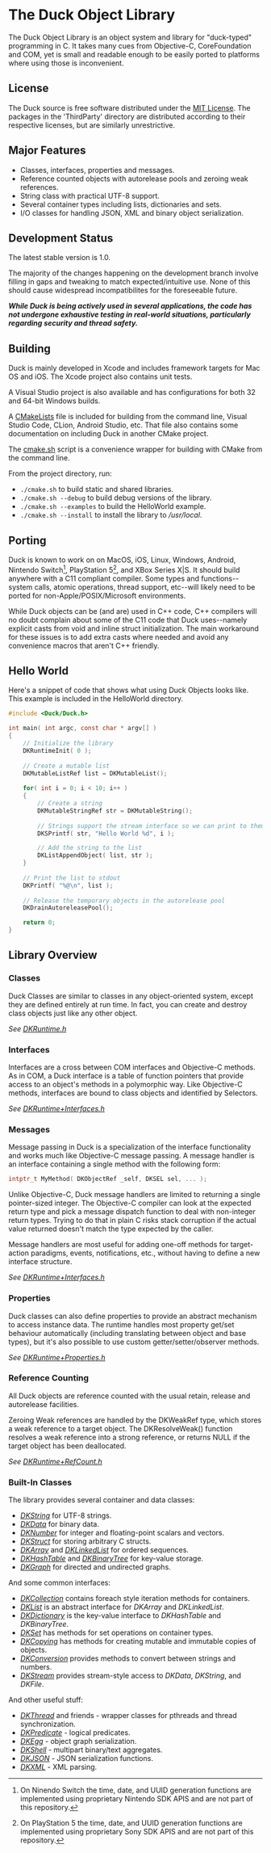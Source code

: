 # The Duck Object Library

The Duck Object Library is an object system and library for "duck-typed"
programming in C. It takes many cues from Objective-C, CoreFoundation and COM,
yet is small and readable enough to be easily ported to platforms where using
those is inconvenient.


## License

The Duck source is free software distributed under the [MIT License](LICENSE).
The packages in the 'ThirdParty' directory are distributed according to their
respective licenses, but are similarly unrestrictive.


## Major Features

* Classes, interfaces, properties and messages.
* Reference counted objects with autorelease pools and zeroing weak references.
* String class with practical UTF-8 support.
* Several container types including lists, dictionaries and sets.
* I/O classes for handling JSON, XML and binary object serialization.


## Development Status

The latest stable version is 1.0.

The majority of the changes happening on the development branch involve filling
in gaps and tweaking to match expected/intuitive use. None of this should cause
widespread incompatibilites for the foreseeable future.

***While Duck is being actively used in several applications, the code has not
undergone exhaustive testing in real-world situations, particularly regarding
security and thread safety.***


## Building

Duck is mainly developed in Xcode and includes framework targets for Mac OS and
iOS. The Xcode project also contains unit tests.

A Visual Studio project is also available and has configurations for both 32 and
64-bit Windows builds.

A [CMakeLists](CMakeLists.txt) file is included for building from the command line,
Visual Studio Code, CLion, Android Studio, etc. That file also contains some
documentation on including Duck in another CMake project.

The [cmake.sh](cmake.sh) script is a convenience wrapper for building with CMake
from the command line.

From the project directory, run:
* `./cmake.sh` to build static and shared libraries.
* `./cmake.sh --debug` to build debug versions of the library.
* `./cmake.sh --examples` to build the HelloWorld example.
* `./cmake.sh --install` to install the library to */usr/local*.


## Porting

Duck is known to work on on MacOS, iOS, Linux, Windows, Android, Nintendo Switch[^1],
PlayStation 5[^2], and XBox Series X|S. It should build anywhere with a C11 compliant
compiler. Some types and functions--system calls, atomic operations, thread support,
etc--will likely need to be ported for non-Apple/POSIX/Microsoft environments.

[^1]: On Ninendo Switch the time, date, and UUID generation functions are implemented
      using proprietary Nintendo SDK APIS and are not part of this repository.
[^2]: On PlayStation 5 the time, date, and UUID generation functions are implemented
      using proprietary Sony SDK APIS and are not part of this repository.

While Duck objects can be (and are) used in C++ code, C++ compilers will no doubt
complain about some of the C11 code that Duck uses--namely explicit casts from void
and inline struct initialization. The main workaround for these issues is to add
extra casts where needed and avoid any convenience macros that aren't C++ friendly.


## Hello World

Here's a snippet of code that shows what using Duck Objects looks like. This example
is included in the HelloWorld directory.

```C
#include <Duck/Duck.h>

int main( int argc, const char * argv[] )
{
    // Initialize the library
    DKRuntimeInit( 0 );
    
    // Create a mutable list
    DKMutableListRef list = DKMutableList();
    
    for( int i = 0; i < 10; i++ )
    {
        // Create a string
        DKMutableStringRef str = DKMutableString();
        
        // Strings support the stream interface so we can print to them thusly
        DKSPrintf( str, "Hello World %d", i );

        // Add the string to the list
        DKListAppendObject( list, str );
    }
    
    // Print the list to stdout
    DKPrintf( "%@\n", list );
    
    // Release the temporary objects in the autorelease pool
    DKDrainAutoreleasePool();

    return 0;
}
```


## Library Overview

### Classes

Duck Classes are similar to classes in any object-oriented system, except they
are defined entirely at run time. In fact, you can create and destroy class
objects just like any other object.

*See [DKRuntime.h](Source/DKRuntime.h)*

### Interfaces

Interfaces are a cross between COM interfaces and Objective-C methods. As in
COM, a Duck interface is a table of function pointers that provide access to an
object's methods in a polymorphic way. Like Objective-C methods, interfaces are
bound to class objects and identified by Selectors.

*See [DKRuntime+Interfaces.h](Source/DKRuntime+Interfaces.h)*

### Messages

Message passing in Duck is a specialization of the interface functionality and
works much like Objective-C message passing. A message handler is an interface
containing a single method with the following form:

```C
intptr_t MyMethod( DKObjectRef _self, DKSEL sel, ... );
```

Unlike Objective-C, Duck message handlers are limited to returning a single
pointer-sized integer. The Objective-C compiler can look at the expected return
type and pick a message dispatch function to deal with non-integer return types.
Trying to do that in plain C risks stack corruption if the actual value returned
doesn't match the type expected by the caller.

Message handlers are most useful for adding one-off methods for target-action
paradigms, events, notifications, etc., without having to define a new interface
structure.

*See [DKRuntime+Interfaces.h](Source/DKRuntime+Interfaces.h)*

### Properties

Duck classes can also define properties to provide an abstract mechanism to
access instance data. The runtime handles most property get/set behaviour
automatically (including translating between object and base types), but it's
also possible to use custom getter/setter/observer methods.

*See [DKRuntime+Properties.h](Source/DKRuntime+Properties.h)*

### Reference Counting

All Duck objects are reference counted with the usual retain, release and
autorelease facilities.

Zeroing Weak references are handled by the DKWeakRef type, which stores a weak
reference to a target object. The DKResolveWeak() function resolves a weak
reference into a strong reference, or returns NULL if the target object has
been deallocated.

*See [DKRuntime+RefCount.h](Source/DKRuntime+RefCount.h)*

### Built-In Classes

The library provides several container and data classes:

* *[DKString](Source/DKString.h)* for UTF-8 strings.
* *[DKData](Source/DKData.h)* for binary data.
* *[DKNumber](Source/DKNumber.h)* for integer and floating-point scalars and vectors.
* *[DKStruct](Source/DKStruct.h)* for storing arbitrary C structs.
* *[DKArray](Source/DKArray.h)* and *[DKLinkedList](Source/DKLinkedList.h)* for ordered sequences.
* *[DKHashTable](Source/DKHashTable.h)* and *[DKBinaryTree](Source/DKBinaryTree.h)* for key-value storage.
* *[DKGraph](Source/DKGraph.h)* for directed and undirected graphs.

And some common interfaces:

* *[DKCollection](Source/DKCollection.h)* contains foreach style iteration methods for containers.
* *[DKList](Source/DKList.h)* is an abstract interface for *DKArray* and *DKLinkedList*.
* *[DKDictionary](Source/DKDictionary.h)* is the key-value interface to *DKHashTable* and *DKBinaryTree*.
* *[DKSet](Source/DKSet.h)* has methods for set operations on container types.
* *[DKCopying](Source/DKCopying.h)* has methods for creating mutable and immutable copies of objects.
* *[DKConversion](Source/DKConversion.h)* provides methods to convert between strings and numbers.
* *[DKStream](Source/DKStream.h)* provides stream-style access to *DKData*, *DKString*, and *DKFile*.

And other useful stuff:

* *[DKThread](Source/DKThread.h)* and friends - wrapper classes for pthreads and thread synchronization.
* *[DKPredicate](Source/DKPredicate.h)* - logical predicates.
* *[DKEgg](Source/DKEgg.h)* - object graph serialization.
* *[DKShell](Source/DKShell.h)* - multipart binary/text aggregates.
* *[DKJSON](Source/DKJSON.h)* - JSON serialization functions.
* *[DKXML](Source/DKXML.h)* - XML parsing.





